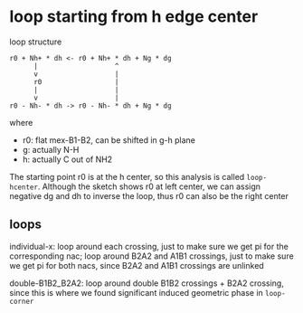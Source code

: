 # loop starting from h edge center
loop structure
```
r0 + Nh+ * dh <- r0 + Nh+ * dh + Ng * dg
      |                   ^
      v                   |
      r0                  |
      |                   |
      v                   |
r0 - Nh- * dh -> r0 - Nh- * dh + Ng * dg
```
where
* r0: flat mex-B1-B2, can be shifted in g-h plane
* g: actually N-H
* h: actually C out of NH2

The starting point r0 is at the h center, so this analysis is called `loop-hcenter`. Although the sketch shows r0 at left center, we can assign negative dg and dh to inverse the loop, thus r0 can also be the right center

## loops
individual-x: loop around each crossing, just to make sure we get pi for the corresponding nac; loop around B2A2 and A1B1 crossings, just to make sure we get pi for both nacs, since B2A2 and A1B1 crossings are unlinked

double-B1B2_B2A2: loop around double B1B2 crossings + B2A2 crossing, since this is where we found significant induced geometric phase in `loop-corner` 
